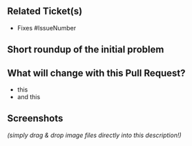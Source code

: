 ## Related Ticket(s)
- Fixes #IssueNumber

## Short roundup of the initial problem


## What will change with this Pull Request?
- this
- and this

## Screenshots
*(simply drag & drop image files directly into this description!)*
